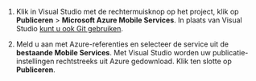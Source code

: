 
1. Klik in Visual Studio met de rechtermuisknop op het project, klik op **Publiceren** > **Microsoft Azure Mobile Services**. In plaats van Visual Studio [kunt u ook Git gebruiken](../articles/mobile-services/mobile-services-dotnet-backend-store-code-source-control.md).

2. Meld u aan met Azure-referenties en selecteer de service uit de **bestaande Mobile Services**. Met Visual Studio worden uw publicatie-instellingen rechtstreeks uit Azure gedownload. Klik ten slotte op **Publiceren**.



<!--HONumber=Jun16_HO2-->


